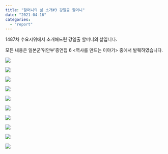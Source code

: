 ```yaml
---
title: "할머니의 삶 소개#3 강일출 할머니"
date: "2021-04-16"
categories: 
  - "report"
---
```


1487차 수요시위에서 소개해드린 강일출 할머니의 삶입니다.

모든 내용은 일본군’위안부’증언집 6 <역사를 만드는 이야기> 중에서 발췌하였습니다.

![](https://womenandwar.net/kr/wp-content/uploads/2021/04/할머니의삶_3-강일출-001-1-1024x1024.jpg)

![](https://womenandwar.net/kr/wp-content/uploads/2021/04/할머니의삶_3-강일출-002-3-1024x1024.jpg)

![](https://womenandwar.net/kr/wp-content/uploads/2021/04/할머니의삶_3-강일출-003-1-1024x1024.jpg)

![](https://womenandwar.net/kr/wp-content/uploads/2021/04/할머니의삶_3-강일출-004-1024x1024.jpg)

![](https://womenandwar.net/kr/wp-content/uploads/2021/04/할머니의삶_3-강일출-005-1024x1024.jpg)

![](https://womenandwar.net/kr/wp-content/uploads/2021/04/할머니의삶_3-강일출-006-1024x1024.jpg)

![](https://womenandwar.net/kr/wp-content/uploads/2021/04/할머니의삶_3-강일출-007-1024x1024.jpg)

![](https://womenandwar.net/kr/wp-content/uploads/2021/04/할머니의삶_3-강일출-008-1024x1024.jpg)

![](https://womenandwar.net/kr/wp-content/uploads/2021/04/할머니의삶_3-강일출-009-1024x1024.jpg)

![](https://womenandwar.net/kr/wp-content/uploads/2021/04/할머니의삶_3-강일출-010-1024x1024.jpg)
